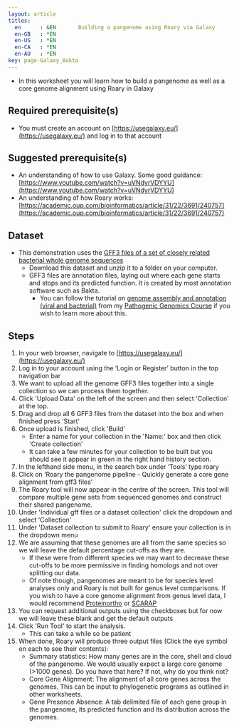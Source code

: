 ```yaml
---
layout: article
titles:
  en      : &EN       Building a pangenome using Roary via Galaxy
  en-GB   : *EN
  en-US   : *EN
  en-CA   : *EN
  en-AU   : *EN
key: page-Galaxy_Bakta
---
```


*	In this worksheet you will learn how to build a pangenome as well as a core genome alignment using Roary in Galaxy

## Required prerequisite(s)
*	You must create an account on [https://usegalaxy.eu/](https://usegalaxy.eu/) and log in to that account

## Suggested prerequisite(s)
*	An understanding of how to use Galaxy. Some good guidance: [https://www.youtube.com/watch?v=uVNdyrVDYYU](https://www.youtube.com/watch?v=uVNdyrVDYYU)
*	An understanding of how Roary works: [https://academic.oup.com/bioinformatics/article/31/22/3691/240757](https://academic.oup.com/bioinformatics/article/31/22/3691/240757)

## Dataset
*	This demonstration uses the [GFF3 files of a set of closely related bacterial whole genome sequences](https://conmeehan.github.io/NomenclatureWorkshop/Datasets/GenomeGFF3Files.zip)
	*	Download this dataset and unzip it to a folder on your computer. 
	*	GFF3 files are annotation files, laying out where each gene starts and stops and its predicted function. It is created by most annotation software such as Bakta.
		*	You can follow the tutorial on [genome assembly and annotation (viral and bacterial)](https://conmeehan.github.io/PathogenDataCourse/GenomeAssemblyAnnotation) from my [Pathogenic Genomics Course](https://conmeehan.github.io/PathogenDataCourse/PathogenDataCourse) if you wish to learn more about this.

## Steps
1.	In your web browser, navigate to [https://usegalaxy.eu/](https://usegalaxy.eu/)
2.	Log in to your account using the ‘Login or Register’ button in the top navigation bar
3.	We want to upload all the genome GFF3 files together into a single collection so we can process them together. 
4.	Click 'Upload Data' on the left of the screen and then select 'Collection' at the top.
5.	Drag and drop all 6 GFF3 files from the dataset into the box and when finished press 'Start'
6.	Once upload is finished, click 'Build'
	* Enter a name for your collection in the 'Name:' box and then click 'Create collection'
	* It can take a few minutes for your collection to be built but you should see it appear in green in the right hand history section.
4.	In the lefthand side menu, in the search box under ‘Tools’ type roary
5.	Click on ‘Roary the pangenome pipeline - Quickly generate a core gene alignment from gff3 files’
6.	The Roary tool will now appear in the centre of the screen. This tool will compare multiple gene sets from sequenced genomes and construct their shared pangenome.
7.	Under 'Individual gff files or a dataset collection' click the dropdown and select 'Collection'
8.	Under 'Dataset collection to submit to Roary' ensure your collection is in the dropdown menu
9.	We are assuming that these genomes are all from the same species so we will leave the default percentage cut-offs as they are.
	* If these were from different species we may want to decrease these cut-offs to be more permissive in finding homologs and not over splitting our data.
	* Of note though, pangenomes are meant to be for species level analyses only and Roary is not built for genus level comparisons. If you wish to have a core genome alignment from genus level data, I would recommend [Proteinortho](https://bmcbioinformatics.biomedcentral.com/articles/10.1186/1471-2105-12-124) or [SCARAP](https://github.com/SWittouck/SCARAP)
10.	You can request additional outputs using the checkboxes but for now we will leave these blank and get the default outputs
11.	Click 'Run Tool' to start the analysis. 
	* This can take a while so be patient
12.	When done, Roary will produce three output files (Click the eye symbol on each to see their contents):
	* Summary statistics: How many genes are in the core, shell and cloud of the pangenome. We would usually expect a large core genome (>1000 genes). Do you have that here? If not, why do you think not?
	* Core Gene Alignment: The alignment of all core genes across the genomes. This can be input to phylogenetic programs as outlined in other worksheets.
	* Gene Presence Absence: A tab delimited file of each gene group in the pangenome, its predicted function and its distribution across the genomes. 